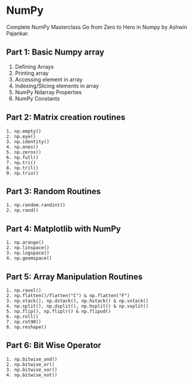 # NumPy 
Complete NumPy Masterclass Go from Zero to Hero in Numpy by Ashwin Pajankar.

## Part 1: Basic Numpy array
1. Defining Arrays
2. Printing array
3. Accessing element in array
4. Indexing/Slicing elements in array
5. NumPy Ndarray Properties
6. NumPy Constants


## Part 2: Matrix creation routines
```
1. np.empty()
2. np.eye()
3. np.identity()
4. np.ones()
5. np.zeros()
6. np.full()
7. np.tri()
8. np.tril()
9. np.triu()
```

## Part 3: Random Routines
```
1. np.random.randint()
2. np.rand()
```


## Part 4: Matplotlib with NumPy
```
1. np.arange()
2. np.linspace()
3. np.logspace()
4. np.geomspace()
```


## Part 5: Array Manipulation Routines
```
1. np.ravel()
2. np.flatten()/flatten("C") & np.flatten("F")
3. np.stack(), np.dstack(), np.hstack() & np.vstack()
4. np.split(), np.dsplit(), np.hsplit() & np.vsplit()
5. np.flip(), np.fliplr() & np.flipud()
6. np.roll()
7. np.rot90()
8. np.reshape()
```


## Part 6: Bit Wise Operator
```
1. np.bitwise_and()
2. np.bitwise_or()
3. np.bitwise_xor()
4. np.bitwise_not()
```
